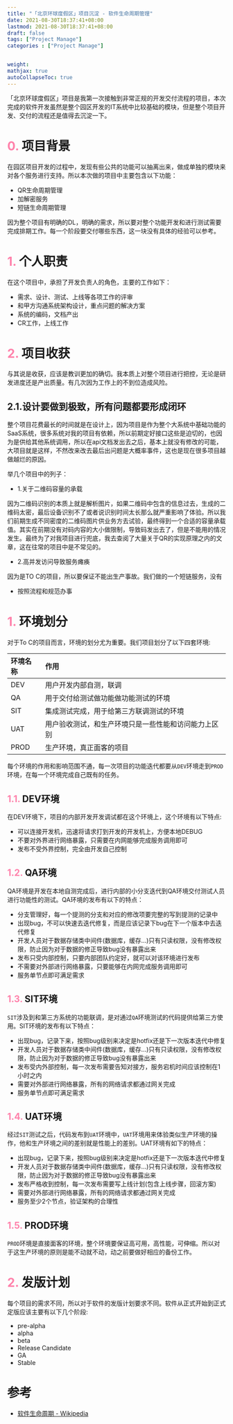 ```yaml
---
title: "「北京环球度假区」项目沉淀 - 软件生命周期管理"
date: 2021-08-30T18:37:41+08:00
lastmod: 2021-08-30T18:37:41+08:00
draft: false
tags: ["Project Manage"]
categories : ["Project Manage"]


weight:
mathjax: true
autoCollapseToc: true
---
```


「北京环球度假区」项目是我第一次接触到非常正规的开发交付流程的项目，本次完成的软件开发虽然是整个园区开发的IT系统中比较基础的模块，但是整个项目开发、交付的流程还是值得去沉淀一下。


# <span style="color:#FF82AB"> 0.</span> 项目背景

在园区项目开发的过程中，发现有些公共的功能可以抽离出来，做成单独的模块来对各个服务进行支持。所以本次做的项目中主要包含以下功能：

- QR生命周期管理
- 加解密服务
- 短链生命周期管理

因为整个项目有明确的DL，明确的需求，所以要对整个功能开发和进行测试需要完成排期工作。每一个阶段要交付哪些东西，这一块没有具体的经验可以参考。

# <span style="color:#FF82AB"> 1.</span> 个人职责

在这个项目中，承担了开发负责人的角色，主要的工作如下：

- 需求、设计、测试、上线等各项工作的评审
- 和甲方沟通系统架构设计，重点问题的解决方案
- 系统的编码，文档产出
- CR工作，上线工作

# <span style="color:#FF82AB"> 2.</span> 项目收获

与其说是收获，应该是教训更加的确切。我本质上对整个项目进行把控，无论是研发进度还是产出质量。有几次因为工作上的不到位造成风险。

## 2.1.设计要做到极致，所有问题都要形成闭环

整个项目花费最长的时间就是在设计上，因为项目是作为整个大系统中基础功能的SaaS系统，很多系统对我的项目有依赖，所以前期定好接口这些是迫切的，也因为是供给其他系统调用，所以在api文档发出去之后，基本上就没有修改的可能，大项目就是这样，不然改来改去最后出问题是大概率事件，这也是现在很多项目越做越烂的原因。

举几个项目中的列子：

- 1.关于二维码容量的承载

因为二维码识别的本质上就是解析图片，如果二维码中包含的信息过去，生成的二维码太密，最后设备识别不了或者说识别时间太长那么就严重影响了体验。所以我们前期生成不同密度的二维码图片供业务方去试验，最终得到一个合适的容量承载值。其实在前期没有对码内容的大小做限制，导致码发出去了，但是不能用的情况发生。最终为了对我项目进行兜底，我去查阅了大量关于QR的实现原理之内的文章，这在往常的项目中是不常见的。

- 2.高并发访问导致服务瘫痪

因为是TO C的项目，所以要保证不能出生产事故。我们做的一个短链服务，没有

    
- 按照流程和规范办事

# <span style="color:#FF82AB"> 1.</span> 环境划分

对于To C的项目而言，环境的划分尤为重要。我们项目划分了以下四套环境:

|环境名称|作用|
|:---|:---|
|DEV|用户开发内部自测，联调|
|QA|用于交付给测试做功能做功能测试的环境|
|SIT|集成测试完成，用于给第三方联调测试的环境|
|UAT|用户验收测试，和生产环境只是一些性能和访问能力上区别|
|PROD|生产环境，真正面客的项目|

每个环境的作用和影响范围不通，每一次项目的功能迭代都要从`DEV`环境走到`PROD`环境，在每一个环境完成自己既有的任务。

## <span style="color:#FF82AB"> 1.1.</span> DEV环境

在DEV环境下，项目的内部开发开发调试都在这个环境上，这个环境有以下特点:

- 可以连接开发机，迅速将请求打到开发的开发机上，方便本地DEBUG
- 不要对外界进行网络暴露，只需要在内网能够完成服务调用即可
- 发布不受外界控制，完全由开发自己控制

## <span style="color:#FF82AB"> 1.2.</span> QA环境

QA环境是开发在本地自测完成后，进行内部的小分支迭代到QA环境交付测试人员进行功能性的测试。QA环境的发布有以下的特点：

- 分支管理好，每一个提测的分支和对应的修改项要完整的写到提测的记录中
- 出现bug，不可以快速去迭代修复，而是应该记录下bug在下一个版本中去迭代修复
- 开发人员对于数据存储类中间件(数据库，缓存...)只有只读权限，没有修改权限，防止因为对于数据的修正导致bug没有暴露出来
- 发布只受内部控制，只要内部团队约定好，就可以对该环境进行发布
- 不需要对外部进行网络暴露，只要能够在内网完成服务调用即可
- 服务单节点即可满足需求

## <span style="color:#FF82AB"> 1.3.</span> SIT环境

`SIT`涉及到和第三方系统的功能联调，是对通过`QA`环境测试的代码提供给第三方使用。SIT环境的发布有以下特点：

- 出现bug，记录下来，按照bug级别来决定是hotfix还是下一次版本迭代中修复
- 开发人员对于数据存储类中间件(数据库，缓存...)只有只读权限，没有修改权限，防止因为对于数据的修正导致bug没有暴露出来
- 发布受内外部控制，每一次发布需要告知对接方，服务宕机时间应该控制在1小时之内
- 需要对外部进行网络暴露，所有的网络请求都通过网关完成
- 服务单节点即可满足需求

## <span style="color:#FF82AB"> 1.4.</span> UAT环境

经过`SIT`测试之后，代码发布到`UAT`环境中，`UAT`环境用来体验类似生产环境的操作，他和生产环境之间的差别就是性能上的差别。UAT环境有如下的特点：

- 出现bug，记录下来，按照bug级别来决定是hotfix还是下一次版本迭代中修复
- 开发人员对于数据存储类中间件(数据库，缓存...)只有只读权限，没有修改权限，防止因为对于数据的修正导致bug没有暴露出来
- 发布严格收到控制，每一次发布需要写上线计划(包含上线步骤，回滚方案)
- 需要对外部进行网络暴露，所有的网络请求都通过网关完成
- 服务至少2个节点，验证架构的合理性

## <span style="color:#FF82AB"> 1.5.</span> PROD环境

`PROD`环境是直接面客的环境，整个环境要保证高可用，高性能，可伸缩。所以对于这生产环境的原则是能不动就不动，动之前要做好相应的备份工作。

# <span style="color:#FF82AB"> 2.</span> 发版计划

每个项目的需求不同，所以对于软件的发版计划要求不同。软件从正式开始到正式定版应该主要有以下几个阶段:

- pre-alpha
- alpha
- beta
- Release Candidate
- GA
- Stable


# 参考

 - [软件生命周期 - Wikipedia](https://zh.wikipedia.org/wiki/%E8%BB%9F%E4%BB%B6%E7%89%88%E6%9C%AC%E9%80%B1%E6%9C%9F)


